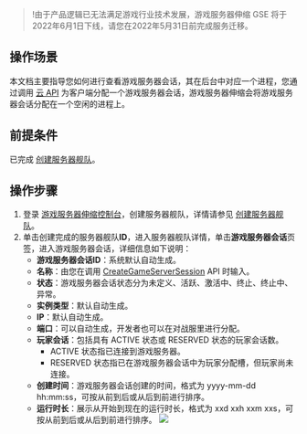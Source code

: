 >!由于产品逻辑已无法满足游戏行业技术发展，游戏服务器伸缩 GSE 将于2022年6月1日下线，请您在2022年5月31日前完成服务迁移。


## 操作场景

本文档主要指导您如何进行查看游戏服务器会话，其在后台中对应一个进程，您通过调用 [云 API](https://cloud.tencent.com/document/product/1165/42050) 为客户端分配一个游戏服务器会话，游戏服务器伸缩会将游戏服务器会话分配在一个空闲的进程上。

## 前提条件

已完成 [创建服务器舰队](https://cloud.tencent.com/document/product/1165/41028)。

## 操作步骤

1. 登录 [游戏服务器伸缩控制台](https://console.cloud.tencent.com/gse/asset)，创建服务器舰队，详情请参见 [创建服务器舰队](https://cloud.tencent.com/document/product/1165/41028)。
2. 单击创建完成的服务器舰队**ID**，进入服务器舰队详情，单击**游戏服务器会话**页签，进入游戏服务器会话，详细信息如下说明：
	- **游戏服务器会话ID**：系统默认自动生成。    
	- **名称**：由您在调用 [CreateGameServerSession](https://cloud.tencent.com/document/product/1165/42067) API 时输入。
	- **状态**：游戏服务器会话状态分为未定义、活跃、激活中、终止、终止中、异常。
	- **实例类型**：默认自动生成。
	- **IP**：默认自动生成。
	- **端口**：可以自动生成，开发者也可以在对战服里进行分配。
	- **玩家会话**：包括具有 ACTIVE 状态或 RESERVED 状态的玩家会话数。
		- ACTIVE 状态指已连接到游戏服务器。
		- RESERVED 状态指已在游戏服务器会话中为玩家分配槽，但玩家尚未连接。
	- **创建时间**：游戏服务器会话创建的时间，格式为 yyyy-mm-dd hh:mm:ss，可按从前到后或从后到前进行排序。
	- **运行时长**：展示从开始到现在的运行时长，格式为 xxd xxh xxm xxs，可按从前到后或从后到前进行排序。
![](https://main.qcloudimg.com/raw/909f3f7cc0ad3aa9ec5353a3c1d6053d.png)




